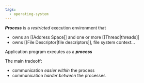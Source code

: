 ```yaml
---
tags:
  - operating-system
---
```

***Process*** is a *restricted* execution environment that
- owns an [[Address Space]] and one or more [[Thread|threads]]
- owns [[File Descriptor|file descriptors]], file system context...

Application program executes as a ***process***

The main tradeoff:
- communication *easier within* the process
- communication *harder between* the processes